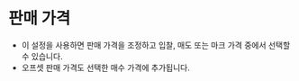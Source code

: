 # **판매 가격**

- 이 설정을 사용하면 판매 가격을 조정하고 입찰, 매도 또는 마크 가격 중에서 선택할 수 있습니다. 
- 오프셋 판매 가격도 선택한 매수 가격에 추가됩니다.
